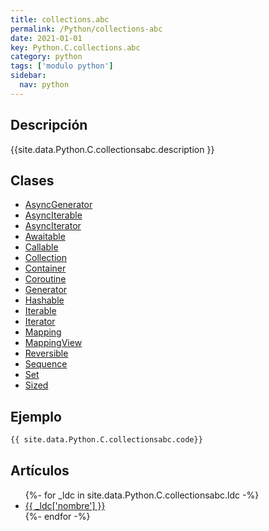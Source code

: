 ```yaml
---
title: collections.abc
permalink: /Python/collections-abc
date: 2021-01-01
key: Python.C.collections.abc
category: python
tags: ['modulo python']
sidebar: 
  nav: python
---
```


## Descripción
{{site.data.Python.C.collectionsabc.description }}

## Clases
* [AsyncGenerator](/Python/collections-abc/AsyncGenerator/)
* [AsyncIterable](/Python/collections-abc/AsyncIterable/)
* [AsyncIterator](/Python/collections-abc/AsyncIterator/)
* [Awaitable](/Python/collections-abc/Awaitable/)
* [Callable](/Python/collections-abc/Callable/)
* [Collection](/Python/collections-abc/Collection/)
* [Container](/Python/collections-abc/Container/)
* [Coroutine](/Python/collections-abc/Coroutine/)
* [Generator](/Python/collections-abc/Generator/)
* [Hashable](/Python/collections-abc/Hashable/)
* [Iterable](/Python/collections-abc/Iterable/)
* [Iterator](/Python/collections-abc/Iterator/)
* [Mapping](/Python/collections-abc/Mapping/)
* [MappingView](/Python/collections-abc/MappingView/)
* [Reversible](/Python/collections-abc/Reversible/)
* [Sequence](/Python/collections-abc/Sequence/)
* [Set](/Python/collections-abc/Set/)
* [Sized](/Python/collections-abc/Sized/)

## Ejemplo
~~~python
{{ site.data.Python.C.collectionsabc.code}}
~~~

## Artículos
<ul>
{%- for _ldc in site.data.Python.C.collectionsabc.ldc -%}
   <li>
       <a href="{{_ldc['url'] }}">{{ _ldc['nombre'] }}</a>
   </li>
{%- endfor -%}
</ul>
